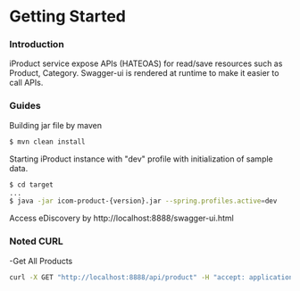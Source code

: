 # Getting Started

### Introduction
iProduct service expose APIs (HATEOAS) for read/save resources such as Product, Category. Swagger-ui is rendered at runtime to make it easier to call APIs.


### Guides
Building jar file by maven
```sh
$ mvn clean install
```
Starting iProduct instance with "dev" profile with initialization of sample data.
```sh
$ cd target
...
$ java -jar icom-product-{version}.jar --spring.profiles.active=dev
```
Access eDiscovery by http://localhost:8888/swagger-ui.html

### Noted CURL
-Get All Products
```sh
curl -X GET "http://localhost:8888/api/product" -H "accept: application/json"
```